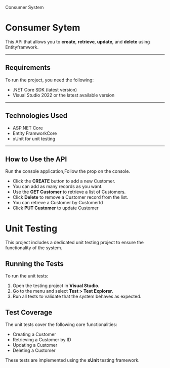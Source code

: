 Consumer System


# **Consumer Sytem**

This APi that allows you to **create**, **retrieve**, **update**, and **delete** using Entityframwork.

---

## **Requirements**

To run the project, you need the following:

- .NET Core SDK (latest version)
- Visual Studio 2022 or the latest available version


---

## **Technologies Used**

- ASP.NET Core
- Entity FramworkCore
- xUnit for unit testing

---



## **How to Use the API**

Run the console application,Follow the prop on the console.

- Click the **CREATE** button to add a new Customer.
- You can add as many records as you want.
- Use the **GET Customer** to retrieve a list of Customers.
- Click **Delete** to remove a Customer record from the list.
- You can retreve a Customer by CustomerId
- Click **PUT Customer** to update Customer 

# Unit Testing

This project includes a dedicated unit testing project to ensure the functionality of the system.

## Running the Tests

To run the unit tests:

1. Open the testing project in **Visual Studio**.
2. Go to the menu and select **Test > Test Explorer**.
3. Run all tests to validate that the system behaves as expected.

## Test Coverage

The unit tests cover the following core functionalities:

- Creating a Customer  
- Retrieving a Customer by ID  
- Updating a Customer  
- Deleting a Customer  

These tests are implemented using the **xUnit** testing framework.

